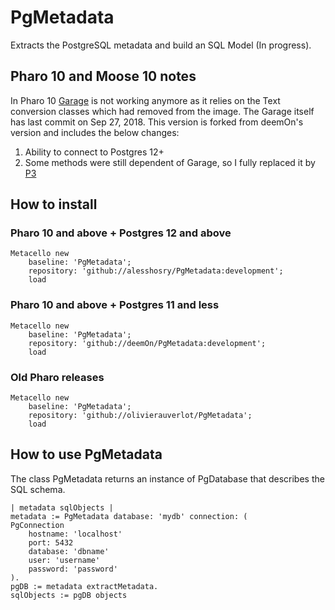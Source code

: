 # PgMetadata
Extracts the PostgreSQL metadata and build an SQL Model (In progress).

##  Pharo 10 and Moose 10 notes

In Pharo 10 [Garage](https://github.com/pharo-rdbms/garage) is not working anymore as it relies on the Text conversion classes which had removed from the image.
The Garage itself has last commit on Sep 27, 2018.
This version is forked from deemOn's version and includes the below changes:
1.	Ability to connect to Postgres 12+
2.	Some methods were still dependent of Garage, so I fully replaced it by [P3](https://github.com/alesshosry/P3)

## How to install

### Pharo 10 and above + Postgres 12 and above

```
Metacello new
    baseline: 'PgMetadata';
    repository: 'github://alesshosry/PgMetadata:development';
    load
```

### Pharo 10 and above + Postgres 11 and less

```
Metacello new
    baseline: 'PgMetadata';
    repository: 'github://deemOn/PgMetadata:development';
    load
```

### Old Pharo releases

```
Metacello new
    baseline: 'PgMetadata';
    repository: 'github://olivierauverlot/PgMetadata';
    load
```

## How to use PgMetadata

The class PgMetadata returns an instance of PgDatabase that describes the SQL schema. 

    | metadata sqlObjects |
    metadata := PgMetadata database: 'mydb' connection: (
	PgConnection
		hostname: 'localhost'
		port: 5432
		database: 'dbname'
		user: 'username'
		password: 'password'
    ).
    pgDB := metadata extractMetadata.
    sqlObjects := pgDB objects
